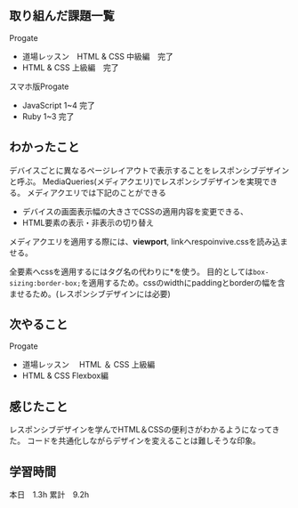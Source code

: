 
## 取り組んだ課題一覧
Progate
- 道場レッスン　HTML & CSS 中級編　完了
- HTML & CSS 上級編　完了

スマホ版Progate
- JavaScript 1~4 完了
- Ruby 1~3 完了

## わかったこと

デバイスごとに異なるページレイアウトで表示することをレスポンシブデザインと呼ぶ。
MediaQueries(メディアクエリ)でレスポンシブデザインを実現できる。
メディアクエリでは下記のことができる
- デバイスの画面表示幅の大きさでCSSの適用内容を変更できる、
- HTML要素の表示・非表示の切り替え

メディアクエリを適用する際には、**viewport**, linkへrespoinvive.cssを読み込ませる。

全要素へcssを適用するにはタグ名の代わりに*を使う。
目的としては`box-sizing:border-box;`を適用するため。cssのwidthにpaddingとborderの幅を含ませるため。(レスポンシブデザインには必要)

## 次やること

Progate
- 道場レッスン　 HTML ＆ CSS 上級編
- HTML & CSS Flexbox編

## 感じたこと

レスポンシブデザインを学んでHTML＆CSSの便利さがわかるようになってきた。
コードを共通化しながらデザインを変えることは難しそうな印象。

## 学習時間
本日　1.3h
累計　9.2h
